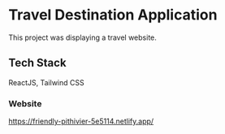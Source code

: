 # Travel Destination Application

This project was displaying a travel website.

## Tech Stack

ReactJS, Tailwind CSS

### Website

https://friendly-pithivier-5e5114.netlify.app/
